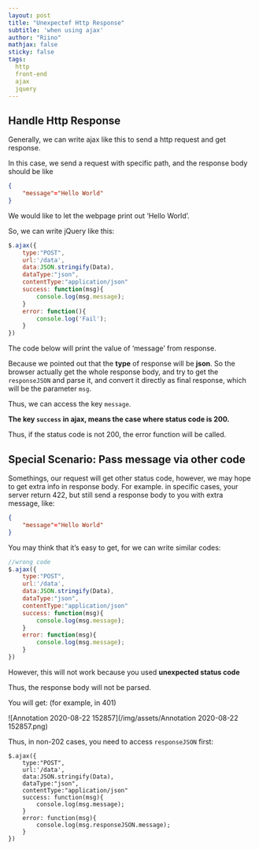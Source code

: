 ```yaml
---
layout: post
title: "Unexpectef Http Response"
subtitle: 'when using ajax'
author: "Riino"
mathjax: false
sticky: false
tags:
  http
  front-end
  ajax
  jquery
---
```


## Handle Http Response 

Generally, we can write ajax like this to send a http request and get response.

In this case, we send a request with specific path, and the response body should be like

```json
{
	"message"="Hello World"
}
```

We would like to let the webpage print out ‘Hello World’.

So, we can write jQuery like this:

```javascript
$.ajax({
	type:"POST",
	url:'/data',
	data:JSON.stringify(Data),
	dataType:"json",
	contentType:"application/json"
	success: function(msg){
		console.log(msg.message);
	}
	error: function(){
        console.log('Fail');
    }
})
```

The code below will print the value of ‘message’ from response.

Because we pointed out that the **type** of response will be **json**.  So the browser actually get the whole response body, and try to get the `responseJSON` and parse it, and convert it directly as final response, which will be the parameter `msg`.

Thus, we can access the key `message`.



**The key `success` in ajax, means the case where status code is 200.**

Thus, if the status code is not 200, the error function will be called.



## Special Scenario: Pass message via other code

Somethings, our request will get other status code, however, we may hope to get extra info in response body. For example. in specific cases, your server return 422, but still send a response body to you with extra message, like:

```json
{
	"message"="Hello World"
}
```

You may think that it’s easy to get, for we can write similar codes:

```javascript
//wrong code
$.ajax({
	type:"POST",
	url:'/data',
	data:JSON.stringify(Data),
	dataType:"json",
	contentType:"application/json"
	success: function(msg){
		console.log(msg.message);
	}
	error: function(msg){
        console.log(msg.message);
    }
})
```

However, this will not work because you used  **unexpected status code**

Thus, the response body will not be parsed.

You will get: (for example, in 401)

![Annotation 2020-08-22 152857](/img/assets/Annotation 2020-08-22 152857.png)

Thus, in non-202 cases, you need to access `responseJSON` first:

```
$.ajax({
	type:"POST",
	url:'/data',
	data:JSON.stringify(Data),
	dataType:"json",
	contentType:"application/json"
	success: function(msg){
		console.log(msg.message);
	}
	error: function(msg){
        console.log(msg.responseJSON.message);
    }
})
```

